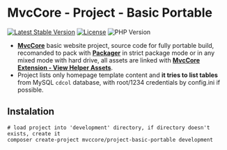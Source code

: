 # MvcCore - Project - Basic Portable

[![Latest Stable Version](https://img.shields.io/badge/Stable-v3.1.5-brightgreen.svg?style=plastic)](https://github.com/mvccore/project-basic-portable/releases)
[![License](https://img.shields.io/badge/Licence-BSD-brightgreen.svg?style=plastic)](https://github.com/mvccore/project-basic-portable/blob/master/LICENCE.md)
![PHP Version](https://img.shields.io/badge/PHP->=5.3-brightgreen.svg?style=plastic)

- [**MvcCore**](https://github.com/mvccore/mvccore) basic website project, source code for fully portable build, recomanded to pack with [**Packager**](https://github.com/mvccore/packager) in strict package mode or in any mixed mode with hard drive, all assets are linked with [**MvcCore Extension - View Helper Assets**](https://github.com/mvccore/ext-viewhelp-assets).
- Project lists only homepage template content and **it tries to list tables** from MySQL `cdcol` database, with root/1234 credentials by config.ini if possible.

## Instalation
```shell
# load project into 'development' directory, if directory doesn't exists, create it
composer create-project mvccore/project-basic-portable development
```
